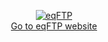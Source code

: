 <p align="center">
  <a href="http://equals182.github.io/eqFTP/" target="_blank"><img src="https://github.com/Equals182/eqFTP/raw/master/docs/assets/images/1-light.jpg" alt="eqFTP"/></a>
  <br>
  <a href="http://equals182.github.io/eqFTP/" target="_blank">Go to eqFTP website</a>
</p>
